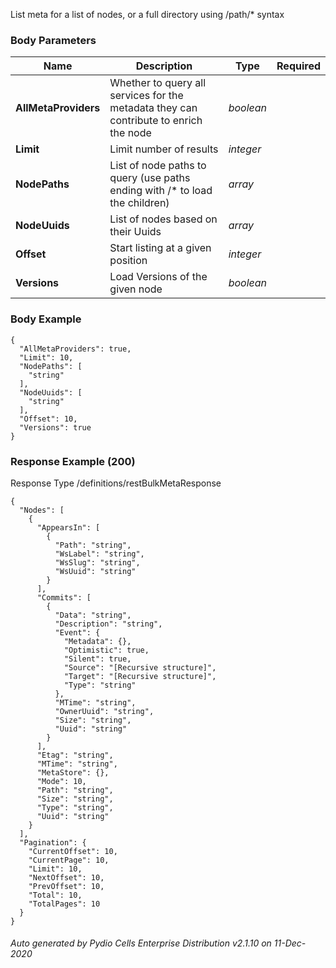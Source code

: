 






 
List meta for a list of nodes, or a full directory using /path/* syntax  


### Body Parameters

Name | Description | Type | Required
---|---|---|---
**AllMetaProviders** | Whether to query all services for the metadata they can contribute to enrich the node | _boolean_ |   
**Limit** | Limit number of results | _integer_ |   
**NodePaths** | List of node paths to query (use paths ending with /* to load the children) | _array_ |   
**NodeUuids** | List of nodes based on their Uuids | _array_ |   
**Offset** | Start listing at a given position | _integer_ |   
**Versions** | Load Versions of the given node | _boolean_ |   


### Body Example
```
{
  "AllMetaProviders": true,
  "Limit": 10,
  "NodePaths": [
    "string"
  ],
  "NodeUuids": [
    "string"
  ],
  "Offset": 10,
  "Versions": true
}
```






### Response Example (200)
Response Type /definitions/restBulkMetaResponse

```
{
  "Nodes": [
    {
      "AppearsIn": [
        {
          "Path": "string",
          "WsLabel": "string",
          "WsSlug": "string",
          "WsUuid": "string"
        }
      ],
      "Commits": [
        {
          "Data": "string",
          "Description": "string",
          "Event": {
            "Metadata": {},
            "Optimistic": true,
            "Silent": true,
            "Source": "[Recursive structure]",
            "Target": "[Recursive structure]",
            "Type": "string"
          },
          "MTime": "string",
          "OwnerUuid": "string",
          "Size": "string",
          "Uuid": "string"
        }
      ],
      "Etag": "string",
      "MTime": "string",
      "MetaStore": {},
      "Mode": 10,
      "Path": "string",
      "Size": "string",
      "Type": "string",
      "Uuid": "string"
    }
  ],
  "Pagination": {
    "CurrentOffset": 10,
    "CurrentPage": 10,
    "Limit": 10,
    "NextOffset": 10,
    "PrevOffset": 10,
    "Total": 10,
    "TotalPages": 10
  }
}
```




###### Auto generated by Pydio Cells Enterprise Distribution v2.1.10 on 11-Dec-2020
